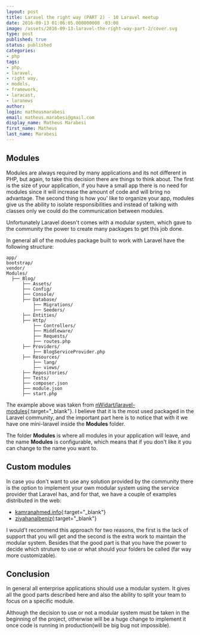 ```yaml
---
layout: post
title: Laravel the right way (PART 2) - 10 Laravel meetup
date: 2016-09-13 01:06:05.000000000 -03:00
image: /assets/2016-09-13-laravel-the-right-way-part-2/cover.svg
type: post
published: true
status: published
categories:
- php
tags:
- php,
- laravel,
- right way,
- models,
- framework,
- laracast,
- laranews
author:
login: matheusmarabesi
email: matheus.marabesi@gmail.com
display_name: Matheus Marabesi
first_name: Matheus
last_name: Marabesi
---
```


## Modules

Modules are always required by many applications and its not different in PHP, but again, to take this decision
there are things to think about. The first is the size of your application, if you have a small app there is no need
for modules since it will increase the amount of code and will bring no advantage. The second thing is how you' like
to organize your app, modules give us the ability to isolate responsibilities and instead of talking with classes only
we could do the communication between modules.

Unfortunately Laravel doesn't comes with a modular system, which gave to the community the power to create many packages
to get this job done.

In general all of the modules package built to work with Laravel have the following structure:

```
app/
bootstrap/
vendor/
Modules/
  ├── Blog/
      ├── Assets/
      ├── Config/
      ├── Console/
      ├── Database/
          ├── Migrations/
          ├── Seeders/
      ├── Entities/
      ├── Http/
          ├── Controllers/
          ├── Middleware/
          ├── Requests/
          ├── routes.php
      ├── Providers/
          ├── BlogServiceProvider.php
      ├── Resources/
          ├── lang/
          ├── views/
      ├── Repositories/
      ├── Tests/
      ├── composer.json
      ├── module.json
      ├── start.php
```

The example above was taken from [nWidart/laravel-modules](https://github.com/nWidart/laravel-modules){:target="_blank"}. I believe that
it is the most used packaged in the Laravel community, and the important part here is to notice that with it we have
one mini-laravel inside the **Modules** folder.

The folder **Modules** is where all modules in your application will leave, and the name **Modules** is configurable, which
means that if you don't like it you can change to the name you want to.

## Custom modules

In case you don't want to use any solution provided by the community there is the option to implement your own modular
system using the service provider that Laravel has, and for that, we have a couple of examples  distributed in the web:

- [kamranahmed.info](http://kamranahmed.info/blog/2015/12/03/creating-a-modular-application-in-laravel){:target="_blank"}
- [ziyahanalbeniz](https://ziyahanalbeniz.blogspot.com.br/2015/03/modular-structure-in-laravel-5.html){:target="_blank"}

I would't recommend this approach for two reasons, the first is the lack of support that you will get and the second
is the extra work to maintain the modular system. Besides that the good part is that you have the power to decide
which struture to use or what should your folders be called (far way more customizable).

## Conclusion

In general all enterprise applications should use a modular system. It gives all the good parts described here and
also the ability to split your team to focus on a specific module.

Although the decision to use or not a modular system must be taken in the beginning of the project, otherwise will
be a huge change to implement it once code is running in production(will be big bug not impossible).
